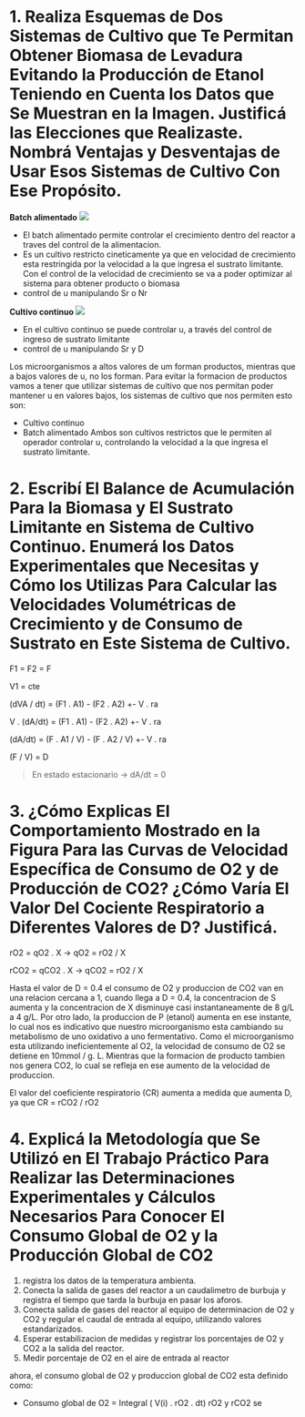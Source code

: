 # 1. Realiza Esquemas de Dos Sistemas de Cultivo que Te Permitan Obtener Biomasa de Levadura Evitando la Producción de Etanol Teniendo en Cuenta los Datos que Se Muestran en la Imagen. Justificá las Elecciones que Realizaste. Nombrá Ventajas y Desventajas de Usar Esos Sistemas de Cultivo Con Ese Propósito.

**Batch alimentado**
   ![](https://i.imgur.com/kWWnFtF.png)

- El batch alimentado permite controlar el crecimiento dentro del reactor a traves del control de la alimentacion.
- Es un cultivo restricto cineticamente ya que en velocidad de crecimiento esta restringida por la velocidad a la que ingresa el sustrato limitante. Con el control de la velocidad de crecimiento se va a poder optimizar al sistema para obtener producto o biomasa
- control de u manipulando Sr o Nr

**Cultivo continuo**
![](https://i.imgur.com/rySWgR9.png)
- En el cultivo continuo se puede controlar u, a través del control de ingreso de sustrato limitante
- control de u manipulando Sr y D

Los microorganismos a altos valores de um forman productos, mientras que a bajos valores de u, no los forman. Para evitar la formacion de productos vamos a tener que utilizar sistemas de cultivo que nos permitan poder mantener u en valores bajos, los sistemas de cultivo que nos permiten esto son:
- Cultivo continuo
- Batch alimentado
Ambos son cultivos restrictos que le permiten al operador controlar u, controlando la velocidad a la que ingresa el sustrato limitante.

# 2. Escribí El Balance de Acumulación Para la Biomasa y El Sustrato Limitante en Sistema de Cultivo Continuo. Enumerá los Datos Experimentales que Necesitas y Cómo los Utilizas Para Calcular las Velocidades Volumétricas de Crecimiento y de Consumo de Sustrato en Este Sistema de Cultivo.

F1 = F2 = F

V1 = cte

(dVA / dt) = (F1 . A1) - (F2 . A2) +- V . ra

V . (dA/dt) = (F1 . A1) - (F2 . A2) +- V . ra

(dA/dt) = (F . A1 / V) - (F . A2 / V) +- V . ra

(F / V) = D

> En estado estacionario → dA/dt = 0

# 3. ¿Cómo Explicas El Comportamiento Mostrado en la Figura Para las Curvas de Velocidad Específica de Consumo de O2 y de Producción de CO2? ¿Cómo Varía El Valor Del Cociente Respiratorio a Diferentes Valores de D? Justificá.

rO2 = qO2 . X → qO2 = rO2 / X

rCO2 = qCO2 . X → qCO2 = rO2 / X

Hasta el valor de D = 0.4 el consumo de O2 y produccion de CO2 van en una relacion cercana a 1, cuando llega a D = 0.4, la concentracion de S aumenta y la concentracion de X disminuye casi instantaneamente de 8 g/L a 4 g/L. Por otro lado, la produccion de P (etanol) aumenta en ese instante, lo cual nos es indicativo que nuestro microorganismo esta cambiando su metabolismo de uno oxidativo a uno fermentativo.
Como el microorganismo esta utilizando ineficientemente al O2, la velocidad de consumo de O2 se detiene en 10mmol / g. L.
Mientras que la formacion de producto tambien nos genera CO2, lo cual se refleja en ese aumento de la velocidad de produccion.

El valor del coeficiente respiratorio (CR) aumenta a medida que aumenta D, ya que CR = rCO2 / rO2

# 4. Explicá la Metodología que Se Utilizó en El Trabajo Práctico Para Realizar las Determinaciones Experimentales y Cálculos Necesarios Para Conocer El Consumo Global de O2 y la Producción Global de CO2

1. registra los datos de la temperatura ambienta.
2. Conecta la salida de gases del reactor a un caudalimetro de burbuja y registra el tiempo que tarda la burbuja en pasar los aforos.
3. Conecta salida de gases del reactor al equipo de determinacion de O2 y CO2 y regular el caudal de entrada al equipo, utilizando valores estandarizados.
4. Esperar estabilizacion de medidas y registrar los porcentajes de O2 y CO2 a la salida del reactor.
5. Medir porcentaje de O2 en el aire de entrada al reactor

ahora, el consumo global de O2 y produccion global de CO2 esta definido como:
- Consumo global de O2 = Integral ( V(i) . rO2 . dt)
rO2 y rCO2 se